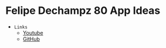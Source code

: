 # Felipe Dechampz 80 App Ideas

* `Links`
  * [Youtube](https://www.youtube.com/watch?v=H4CCPaYLTWg)
  * [GitHub](https://github.com/florinpop17/app-ideas)
